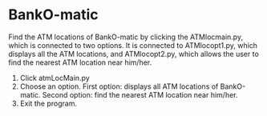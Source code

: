 # BankO-matic

Find the ATM locations of BankO-matic by clicking the ATMlocmain.py, which is connected to two options. It is connected to ATMlocopt1.py, which displays all the ATM locations, and ATMlocopt2.py, which allows the user to find the nearest ATM location near him/her.

1. Click atmLocMain.py
2. Choose an option. First option: displays all ATM locations of BankO-matic. Second option: find the nearest ATM location near him/her.
3. Exit the program.

